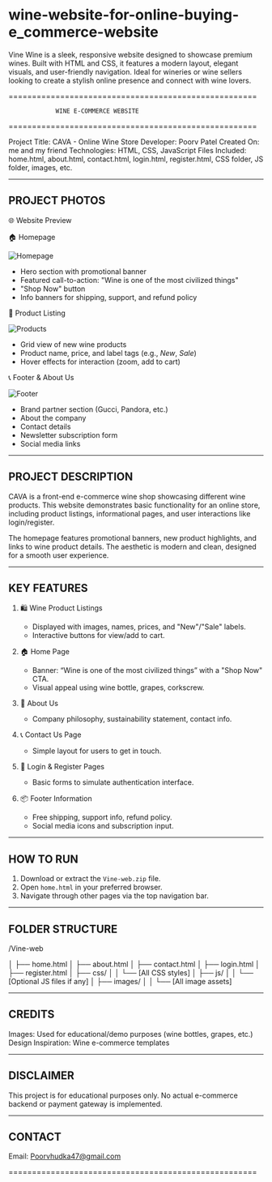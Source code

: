 # wine-website-for-online-buying-e_commerce-website
Vine Wine is a sleek, responsive website designed to showcase premium wines. Built with HTML and CSS, it features a modern layout, elegant visuals, and user-friendly navigation. Ideal for wineries or wine sellers looking to create a stylish online presence and connect with wine lovers.


=====================================================

                 WINE E-COMMERCE WEBSITE
                 
=====================================================

Project Title:     CAVA - Online Wine Store
Developer:         Poorv Patel
Created On:        me and my friend
Technologies:      HTML, CSS, JavaScript
Files Included:    home.html, about.html, contact.html, login.html, register.html, CSS folder, JS folder, images, etc.


-----------------------------------------------------
PROJECT PHOTOS
-----------------------------------------------------

🌐 Website Preview

🏠 Homepage

![Homepage](./wine-web/assets/images/HomeHeader.png)

- Hero section with promotional banner
- Featured call-to-action: "Wine is one of the most civilized things"
- "Shop Now" button
- Info banners for shipping, support, and refund policy


🛒 Product Listing

![Products](./wine-web/assets/images/HomeMiddle.png)

- Grid view of new wine products
- Product name, price, and label tags (e.g., *New*, *Sale*)
- Hover effects for interaction (zoom, add to cart)


📞 Footer & About Us

![Footer](./wine-web/assets/images/HomeFooter.png)

- Brand partner section (Gucci, Pandora, etc.)
- About the company
- Contact details
- Newsletter subscription form
- Social media links

-----------------------------------------------------
PROJECT DESCRIPTION
-----------------------------------------------------

CAVA is a front-end e-commerce wine shop showcasing different wine products. This website demonstrates basic functionality for an online store, including product listings, informational pages, and user interactions like login/register.

The homepage features promotional banners, new product highlights, and links to wine product details. The aesthetic is modern and clean, designed for a smooth user experience.

-----------------------------------------------------
KEY FEATURES
-----------------------------------------------------

1. 🛍️ Wine Product Listings
   - Displayed with images, names, prices, and "New"/"Sale" labels.
   - Interactive buttons for view/add to cart.

2. 🏠 Home Page
   - Banner: “Wine is one of the most civilized things” with a "Shop Now" CTA.
   - Visual appeal using wine bottle, grapes, corkscrew.

3. 📄 About Us
   - Company philosophy, sustainability statement, contact info.

4. 📞 Contact Us Page
   - Simple layout for users to get in touch.

5. 🔐 Login & Register Pages
   - Basic forms to simulate authentication interface.

6. 📦 Footer Information
   - Free shipping, support info, refund policy.
   - Social media icons and subscription input.

-----------------------------------------------------
HOW TO RUN
-----------------------------------------------------

1. Download or extract the `Vine-web.zip` file.
2. Open `home.html` in your preferred browser.
3. Navigate through other pages via the top navigation bar.

-----------------------------------------------------
FOLDER STRUCTURE
-----------------------------------------------------

/Vine-web

│
├── home.html
│
├── about.html
│
├── contact.html
│
├── login.html
│
├── register.html
│
├── css/
│
│   └── [All CSS styles]
│
├── js/
│
│   └── [Optional JS files if any]
│
├── images/
│
│   └── [All image assets]

-----------------------------------------------------
CREDITS
-----------------------------------------------------

Images: Used for educational/demo purposes (wine bottles, grapes, etc.)
Design Inspiration: Wine e-commerce templates

-----------------------------------------------------
DISCLAIMER
-----------------------------------------------------

This project is for educational purposes only. No actual e-commerce backend or payment gateway is implemented.

-----------------------------------------------------
CONTACT
-----------------------------------------------------

Email: Poorvhudka47@gmail.com

=====================================================
